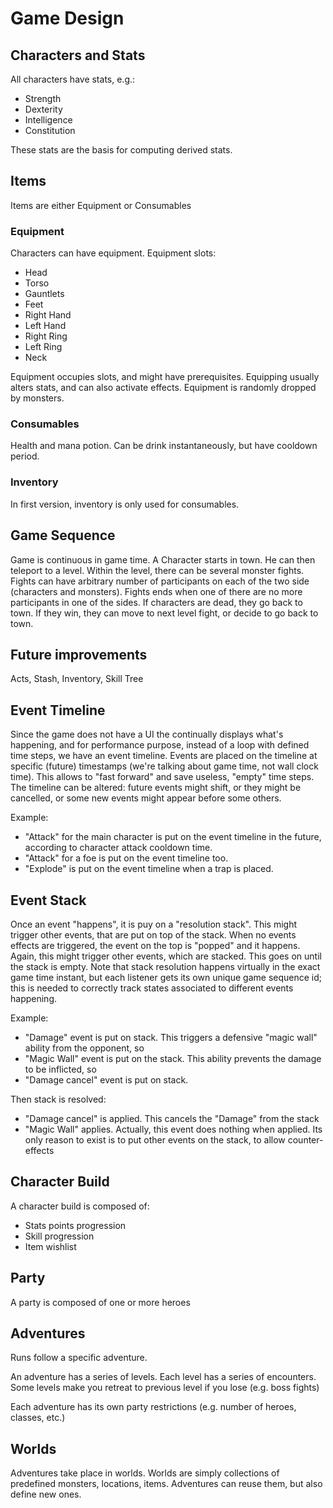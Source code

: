 # Game Design

## Characters and Stats

All characters have stats, e.g.:

- Strength
- Dexterity
- Intelligence
- Constitution

These stats are the basis for computing derived stats.

## Items

Items are either Equipment or Consumables

### Equipment

Characters can have equipment. Equipment slots:

- Head
- Torso
- Gauntlets
- Feet
- Right Hand
- Left Hand
- Right Ring
- Left Ring
- Neck

Equipment occupies slots, and might have prerequisites. Equipping usually alters stats, and can also activate effects. Equipment is randomly dropped by monsters.

### Consumables

Health and mana potion. Can be drink instantaneously, but have cooldown period.

### Inventory

In first version, inventory is only used for consumables.

## Game Sequence

Game is continuous in game time. A Character starts in town. He can then teleport to a level. Within the level, there can be several monster fights. Fights can have arbitrary number of participants on each of the two side (characters and monsters). Fights ends when one of there are no more participants in one of the sides. If characters are dead, they go back to town. If they win, they can move to next level fight, or decide to go back to town.

## Future improvements

Acts, Stash, Inventory, Skill Tree

## Event Timeline

Since the game does not have a UI the continually displays what's happening, and for performance purpose, instead of a loop with defined time steps, we have an event timeline. Events are placed on the timeline at specific (future) timestamps (we're talking about game time, not wall clock time). This allows to "fast forward" and save useless, "empty" time steps. The timeline can be altered: future events might shift, or they might be cancelled, or some new events might appear before some others.

Example:
- "Attack" for the main character is put on the event timeline in the future, according to character attack cooldown time.
- "Attack" for a foe is put on the event timeline too.
- "Explode" is put on the event timeline when a trap is placed.


## Event Stack
Once an event "happens", it is puy on a "resolution stack". This might trigger other events, that are put on top of the stack. When no events effects are triggered, the event on the top is "popped" and it happens. Again, this might trigger other events, which are stacked. This goes on until the stack is empty. Note that stack resolution happens virtually in the exact game time instant, but each listener gets its own unique game sequence id; this is needed to correctly track states associated to different events happening.

Example:
- "Damage" event is put on stack. This triggers a defensive "magic wall" ability from the opponent, so
- "Magic Wall" event is put on the stack. This ability prevents the damage to be inflicted, so
- "Damage cancel" event is put on stack. 

Then stack is resolved:
- "Damage cancel" is applied. This cancels the "Damage" from the stack
- "Magic Wall" applies. Actually, this event does nothing when applied. Its only reason to exist is to put other events on the stack, to allow counter-effects

## Character Build

A character build is composed of:
- Stats points progression
- Skill progression
- Item wishlist

## Party

A party is composed of one or more heroes

## Adventures

Runs follow a specific adventure.

An adventure has a series of levels. Each level has a series of encounters. Some levels make you retreat to previous level if you lose (e.g. boss fights)

Each adventure has its own party restrictions (e.g. number of heroes, classes, etc.)

## Worlds

Adventures take place in worlds. Worlds are simply collections of predefined monsters, locations, items. Adventures can reuse them, but also define new ones.
